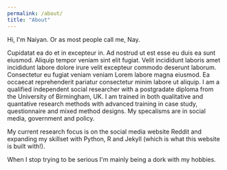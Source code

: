 ```yaml
---
permalink: /about/
title: "About"
---
```


Hi, I'm Naiyan. Or as most people call me, Nay.

Cupidatat ea do et in excepteur in. Ad nostrud ut est esse eu duis ea sunt eiusmod. Aliquip tempor veniam sint elit fugiat. Velit incididunt laboris amet incididunt labore dolore irure velit excepteur commodo deserunt laborum. Consectetur eu fugiat veniam veniam Lorem labore magna eiusmod. Ea occaecat reprehenderit pariatur consectetur minim labore ut aliquip.	I am a qualified independent social researcher with a postgradate diploma from the University of Birmingham, UK. I am trained in both qualitative and quantative research methods with advanced training in case study, questionnaire and mixed method designs. My specalisms are in social media, government and policy.

My current research focus is on the social media website Reddit and expanding my skillset with Python, R and Jekyll (which is what this website is built with!).

When I stop trying to be serious I'm mainly being a dork with my hobbies. 
